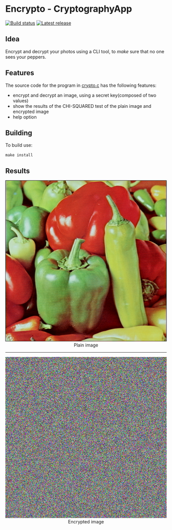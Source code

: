 # Encrypto - CryptographyApp

[![Build status](https://github.com/Alecsandu/Crypto/actions/workflows/build.yml/badge.svg)](https://github.com/Alecsandu/Crypto/actions/workflows/build.yml)
[![Latest release](https://img.shields.io/github/release/Alecsandu/Crypto.svg?maxAge=3600)](https://github.com/Alecsandu/Crypto/releases/tag/0.1.0-alpha)

## Idea
Encrypt and decrypt your photos using a CLI tool, to *make* sure that no one sees your peppers.

## Features
The source code for the program in [crypto.c](crypto.c) has the following features:
- encrypt and decrypt an image, using a secret key(composed of two values)
- show the results of the CHI-SQUARED test of the plain image and encrypted image
- help option

## Building
To build use:
```
make install
```

## Results
<p align="center">
  <img src="peppers.bmp">
  <br/>
  Plain image
  <hr />
</p>

<p align="center">
  <img src="examples/encodedpeppers.bmp">
  <br />
  Encrypted image
</p>
